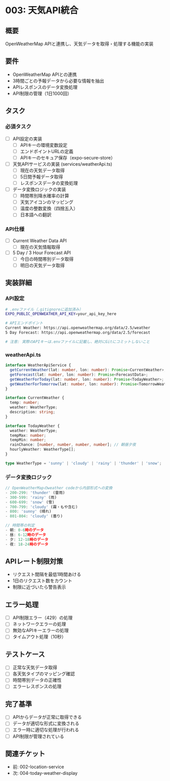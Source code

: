 # 003: 天気API統合

## 概要
OpenWeatherMap APIと連携し、天気データを取得・処理する機能の実装

## 要件
- OpenWeatherMap APIとの連携
- 3時間ごとの予報データから必要な情報を抽出
- APIレスポンスのデータ変換処理
- API制限の管理（1日1000回）

## タスク

### 必須タスク
- [ ] API設定の実装
  - [ ] APIキーの環境変数設定
  - [ ] エンドポイントURLの定義
  - [ ] APIキーのセキュア保存（expo-secure-store）
- [ ] 天気APIサービスの実装 (services/weatherApi.ts)
  - [ ] 現在の天気データ取得
  - [ ] 5日間予報データ取得
  - [ ] レスポンスデータの変換処理
- [ ] データ変換ロジックの実装
  - [ ] 時間帯別降水確率の計算
  - [ ] 天気アイコンのマッピング
  - [ ] 温度の整数変換（四捨五入）
  - [ ] 日本語への翻訳

### API仕様
- [ ] Current Weather Data API
  - [ ] 現在の天気情報取得
- [ ] 5 Day / 3 Hour Forecast API
  - [ ] 今日の時間帯別データ取得
  - [ ] 明日の天気データ取得

## 実装詳細

### API設定
```bash
# .envファイル（.gitignoreに追加済み）
EXPO_PUBLIC_OPENWEATHER_API_KEY=your_api_key_here

# APIエンドポイント
Current Weather: https://api.openweathermap.org/data/2.5/weather
5 Day Forecast: https://api.openweathermap.org/data/2.5/forecast

# 注意: 実際のAPIキーは.envファイルに記載し、絶対にGitにコミットしないこと
```

### weatherApi.ts
```typescript
interface WeatherApiService {
  getCurrentWeather(lat: number, lon: number): Promise<CurrentWeather>;
  getForecast(lat: number, lon: number): Promise<ForecastData>;
  getWeatherForToday(lat: number, lon: number): Promise<TodayWeather>;
  getWeatherForTomorrow(lat: number, lon: number): Promise<TomorrowWeather>;
}

interface CurrentWeather {
  temp: number;
  weather: WeatherType;
  description: string;
}

interface TodayWeather {
  weather: WeatherType;
  tempMax: number;
  tempMin: number;
  rainChance: [number, number, number, number]; // 朝昼夕夜
  hourlyWeather: WeatherType[];
}

type WeatherType = 'sunny' | 'cloudy' | 'rainy' | 'thunder' | 'snow';
```

### データ変換ロジック
```typescript
// OpenWeatherMapのweather codeから内部形式への変換
- 200-299: 'thunder' (雷雨)
- 300-599: 'rainy' (雨)
- 600-699: 'snow' (雪)
- 700-799: 'cloudy' (霧・もや含む)
- 800: 'sunny' (晴れ)
- 801-804: 'cloudy' (曇り)

// 時間帯の判定
- 朝: 0-6時のデータ
- 昼: 6-12時のデータ
- 夕: 12-18時のデータ
- 夜: 18-24時のデータ
```

## APIレート制限対策
- リクエスト間隔を最低1時間あける
- 1日のリクエスト数をカウント
- 制限に近づいたら警告表示

## エラー処理
- [ ] API制限エラー（429）の処理
- [ ] ネットワークエラーの処理
- [ ] 無効なAPIキーエラーの処理
- [ ] タイムアウト処理（10秒）

## テストケース
- [ ] 正常な天気データ取得
- [ ] 各天気タイプのマッピング確認
- [ ] 時間帯別データの正確性
- [ ] エラーレスポンスの処理

## 完了基準
- [ ] APIからデータが正常に取得できる
- [ ] データが適切な形式に変換される
- [ ] エラー時に適切な処理が行われる
- [ ] API制限が管理されている

## 関連チケット
- 前: 002-location-service
- 次: 004-today-weather-display